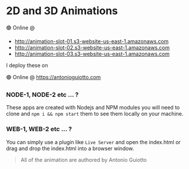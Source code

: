 # 2D and 3D Animations

🟢 Online @ 

- http://animation-slot-01.s3-website-us-east-1.amazonaws.com
- http://animation-slot-02.s3-website-us-east-1.amazonaws.com
- http://animation-slot-03.s3-website-us-east-1.amazonaws.com

I deploy these on

🟢 Online @ https://antonioguiotto.com

### NODE-1, NODE-2 etc ... ?

These apps are created with Nodejs and NPM modules you will need to clone and ```npm i && npm start``` them to see them locally on your machine.

### WEB-1, WEB-2 etc ... ?

You can simply use a plugin like ```Live Server``` and open the index.html or drag and drop the index.html into a browser window.

> All of the animation are authored by Antonio Guiotto